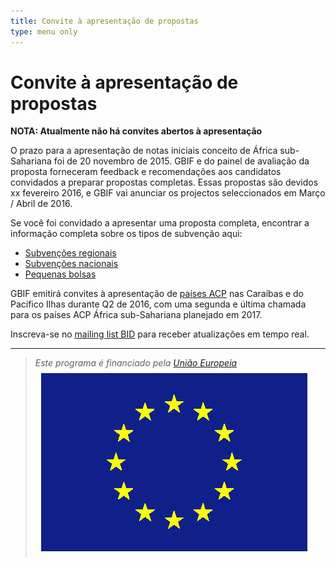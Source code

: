 ```yaml
---
title: Convite à apresentação de propostas
type: menu only
---
```

# Convite à apresentação de propostas 

**NOTA: Atualmente não há convites abertos à apresentação**

O prazo para a apresentação de notas iniciais conceito de África sub-Sahariana foi de 20 novembro de 2015. GBIF e do painel de avaliação da proposta forneceram feedback e recomendações aos candidatos convidados a preparar propostas completas. Essas propostas são devidos xx fevereiro 2016, e GBIF vai anunciar os projectos seleccionados em Março / Abril de 2016.

Se você foi convidado a apresentar uma proposta completa, encontrar a informação completa sobre os tipos de subvenção aqui:
+ [Subvenções regionais](/africa-2015/subvenções-regionais)
+ [Subvenções nacionais](/africa-2015/subvenções-nacionais)
+ [Pequenas bolsas](/africa-2015/pequenas-bolsas)

GBIF emitirá convites à apresentação de [países ACP](https://ec.europa.eu/europeaid/regions/african-caribbean-and-pacific-acp-region_en) nas Caraíbas e do Pacífico Ilhas durante Q2 de 2016, com uma segunda e última chamada para os países ACP África sub-Sahariana planejado em 2017.

Inscreva-se no [mailing list BID](http://#) para receber atualizações em tempo real.

------

>*Este programa é financiado pela [União Europeia](http://www.europa.eu)*
>![Flag of the European Union](/images/flag-yellow-low.jpg)